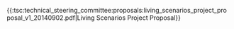 {{:tsc:technical_steering_committee:proposals:living_scenarios_project_proposal_v1_20140902.pdf|Living Scenarios Project Proposal}}
